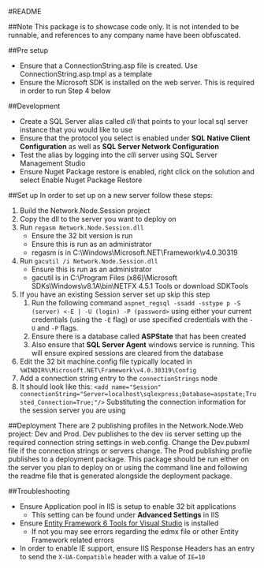 #README

##Note
This package is to showcase code only.  It is not intended to be runnable, and references to any company name have been obfuscated.

##Pre setup
* Ensure that a ConnectionString.asp file is created. Use ConnectionString.asp.tmpl as a template
* Ensure the Microsoft SDK is installed on the web server. This is required in order to run Step 4 below

##Development
* Create a SQL Server alias called *clli* that points to your local sql server instance that you would like to use
* Ensure that the protocol you select is enabled under **SQL Native Client Configuration** as well as **SQL Server Network Configuration**
* Test the alias by logging into the *clli* server using SQL Server Management Studio
* Ensure Nuget Package restore is enabled, right click on the solution and select Enable Nuget Package Restore

##Set up
In order to set up on a new server follow these steps:

1. Build the Network.Node.Session project
2. Copy the dll to the server you want to deploy on
3. Run `regasm Network.Node.Session.dll`
	* Ensure the 32 bit version is run
	* Ensure this is run as an administrator
	* regasm is in C:\Windows\Microsoft.NET\Framework\v4.0.30319
4. Run `gacutil /i Network.Node.Session.dll`
	* Ensure this is run as an administrator
	* gacutil is in C:\Program Files (x86)\Microsoft SDKs\Windows\v8.1A\bin\NETFX 4.5.1 Tools or download SDKTools
5. If you have an existing Session server set up skip this step
    1. Run the following command `aspnet_regsql -ssadd -sstype p -S (server) <-E | -U (login) -P (password>` 
using either your current credentials (using the `-E` flag) or use specified credentials with the `-U` and `-P` flags.
    2. Ensure there is a database called __ASPState__ that has been created
    3. Also ensure that __SQL Server Agent__ windows service is running. This will ensure expired sessions are cleared from the database
5. Edit the 32 bit machine.config file typically located in `%WINDIR%\Microsoft.NET\Framework\v4.0.30319\Config`
6. Add a connection string entry to the `connectionStrings` node
7. It should look like this: `<add name="Session" connectionString="Server=localhost\sqlexpress;Database=aspstate;Trusted_Connection=True;"/>`
Substituting the connection information for the session server you are using

##Deployment
There are 2 publishing profiles in the Network.Node.Web project: Dev and Prod. Dev publishes to the dev iis server setting up the required connection string settings
in web.config. Change the Dev.pubxml file if the connection strings or servers change. The Prod publishing profile publishes to a deployment package. This
package should be run either on the server you plan to deploy on or using the command line and following the readme file that is generated alongside the deployment
package.

##Troubleshooting
* Ensure Application pool in IIS is setup to enable 32 bit applications
	* This setting can be found under __Advanced Settings__ in IIS
* Ensure [Entity Framework 6 Tools for Visual Studio](http://www.microsoft.com/en-us/download/confirmation.aspx?id=40762) is installed
	* If not you may see errors regarding the edmx file or other Entity Framework related errors
* In order to enable IE support, ensure IIS Response Headers has an entry to send the `X-UA-Compatible` header with a value of `IE=10`